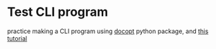 # Test CLI program

practice making a CLI program using [docopt](http://docopt.org/) python package, and [this tutorial](https://stormpath.com/blog/building-simple-cli-interfaces-in-python)

